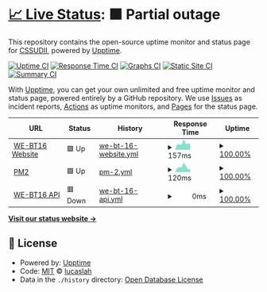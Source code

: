 # [📈 Live Status](https://cssudii.github.io/uptime): <!--live status--> **🟧 Partial outage**

This repository contains the open-source uptime monitor and status page for [CSSUDII](https://cssudii.tk), powered by [Upptime](https://github.com/upptime/upptime).

[![Uptime CI](https://github.com/koj-co/upptime/workflows/Uptime%20CI/badge.svg)](https://github.com/koj-co/upptime/actions?query=workflow%3A%22Uptime+CI%22)
[![Response Time CI](https://github.com/koj-co/upptime/workflows/Response%20Time%20CI/badge.svg)](https://github.com/koj-co/upptime/actions?query=workflow%3A%22Response+Time+CI%22)
[![Graphs CI](https://github.com/koj-co/upptime/workflows/Graphs%20CI/badge.svg)](https://github.com/koj-co/upptime/actions?query=workflow%3A%22Graphs+CI%22)
[![Static Site CI](https://github.com/koj-co/upptime/workflows/Static%20Site%20CI/badge.svg)](https://github.com/koj-co/upptime/actions?query=workflow%3A%22Static+Site+CI%22)
[![Summary CI](https://github.com/koj-co/upptime/workflows/Summary%20CI/badge.svg)](https://github.com/koj-co/upptime/actions?query=workflow%3A%22Summary+CI%22)

With [Upptime](https://upptime.js.org), you can get your own unlimited and free uptime monitor and status page, powered entirely by a GitHub repository. We use [Issues](https://github.com/lucaslah/uptime/issues) as incident reports, [Actions](https://github.com/lucaslah/uptime/actions) as uptime monitors, and [Pages](https://lucaslah.github.io/uptime) for the status page.

<!--start: status pages-->
<!-- This summary is generated by Upptime (https://github.com/upptime/upptime) -->
<!-- Do not edit this manually, your changes will be overwritten -->
<!-- prettier-ignore -->
| URL | Status | History | Response Time | Uptime |
| --- | ------ | ------- | ------------- | ------ |
| <img alt="" src="https://favicons.githubusercontent.com/we-bt16.netlify.app" height="13"> [WE-BT16 Website](https://we-bt16.netlify.app) | 🟩 Up | [we-bt-16-website.yml](https://github.com/CSSUDII/uptime/commits/HEAD/history/we-bt-16-website.yml) | <details><summary><img alt="Response time graph" src="./graphs/we-bt-16-website/response-time-week.png" height="20"> 157ms</summary><br><a href="https://CSSUDII.github.io/uptime/history/we-bt-16-website"><img alt="Response time 238" src="https://img.shields.io/endpoint?url=https%3A%2F%2Fraw.githubusercontent.com%2FCSSUDII%2Fuptime%2FHEAD%2Fapi%2Fwe-bt-16-website%2Fresponse-time.json"></a><br><a href="https://CSSUDII.github.io/uptime/history/we-bt-16-website"><img alt="24-hour response time 150" src="https://img.shields.io/endpoint?url=https%3A%2F%2Fraw.githubusercontent.com%2FCSSUDII%2Fuptime%2FHEAD%2Fapi%2Fwe-bt-16-website%2Fresponse-time-day.json"></a><br><a href="https://CSSUDII.github.io/uptime/history/we-bt-16-website"><img alt="7-day response time 157" src="https://img.shields.io/endpoint?url=https%3A%2F%2Fraw.githubusercontent.com%2FCSSUDII%2Fuptime%2FHEAD%2Fapi%2Fwe-bt-16-website%2Fresponse-time-week.json"></a><br><a href="https://CSSUDII.github.io/uptime/history/we-bt-16-website"><img alt="30-day response time 250" src="https://img.shields.io/endpoint?url=https%3A%2F%2Fraw.githubusercontent.com%2FCSSUDII%2Fuptime%2FHEAD%2Fapi%2Fwe-bt-16-website%2Fresponse-time-month.json"></a><br><a href="https://CSSUDII.github.io/uptime/history/we-bt-16-website"><img alt="1-year response time 238" src="https://img.shields.io/endpoint?url=https%3A%2F%2Fraw.githubusercontent.com%2FCSSUDII%2Fuptime%2FHEAD%2Fapi%2Fwe-bt-16-website%2Fresponse-time-year.json"></a></details> | <details><summary><a href="https://CSSUDII.github.io/uptime/history/we-bt-16-website">100.00%</a></summary><a href="https://CSSUDII.github.io/uptime/history/we-bt-16-website"><img alt="All-time uptime 100.00%" src="https://img.shields.io/endpoint?url=https%3A%2F%2Fraw.githubusercontent.com%2FCSSUDII%2Fuptime%2FHEAD%2Fapi%2Fwe-bt-16-website%2Fuptime.json"></a><br><a href="https://CSSUDII.github.io/uptime/history/we-bt-16-website"><img alt="24-hour uptime 100.00%" src="https://img.shields.io/endpoint?url=https%3A%2F%2Fraw.githubusercontent.com%2FCSSUDII%2Fuptime%2FHEAD%2Fapi%2Fwe-bt-16-website%2Fuptime-day.json"></a><br><a href="https://CSSUDII.github.io/uptime/history/we-bt-16-website"><img alt="7-day uptime 100.00%" src="https://img.shields.io/endpoint?url=https%3A%2F%2Fraw.githubusercontent.com%2FCSSUDII%2Fuptime%2FHEAD%2Fapi%2Fwe-bt-16-website%2Fuptime-week.json"></a><br><a href="https://CSSUDII.github.io/uptime/history/we-bt-16-website"><img alt="30-day uptime 100.00%" src="https://img.shields.io/endpoint?url=https%3A%2F%2Fraw.githubusercontent.com%2FCSSUDII%2Fuptime%2FHEAD%2Fapi%2Fwe-bt-16-website%2Fuptime-month.json"></a><br><a href="https://CSSUDII.github.io/uptime/history/we-bt-16-website"><img alt="1-year uptime 100.00%" src="https://img.shields.io/endpoint?url=https%3A%2F%2Fraw.githubusercontent.com%2FCSSUDII%2Fuptime%2FHEAD%2Fapi%2Fwe-bt-16-website%2Fuptime-year.json"></a></details>
| <img alt="" src="https://favicons.githubusercontent.com/app.pm2.io" height="13"> [PM2](https://app.pm2.io) | 🟩 Up | [pm-2.yml](https://github.com/CSSUDII/uptime/commits/HEAD/history/pm-2.yml) | <details><summary><img alt="Response time graph" src="./graphs/pm-2/response-time-week.png" height="20"> 120ms</summary><br><a href="https://CSSUDII.github.io/uptime/history/pm-2"><img alt="Response time 139" src="https://img.shields.io/endpoint?url=https%3A%2F%2Fraw.githubusercontent.com%2FCSSUDII%2Fuptime%2FHEAD%2Fapi%2Fpm-2%2Fresponse-time.json"></a><br><a href="https://CSSUDII.github.io/uptime/history/pm-2"><img alt="24-hour response time 71" src="https://img.shields.io/endpoint?url=https%3A%2F%2Fraw.githubusercontent.com%2FCSSUDII%2Fuptime%2FHEAD%2Fapi%2Fpm-2%2Fresponse-time-day.json"></a><br><a href="https://CSSUDII.github.io/uptime/history/pm-2"><img alt="7-day response time 120" src="https://img.shields.io/endpoint?url=https%3A%2F%2Fraw.githubusercontent.com%2FCSSUDII%2Fuptime%2FHEAD%2Fapi%2Fpm-2%2Fresponse-time-week.json"></a><br><a href="https://CSSUDII.github.io/uptime/history/pm-2"><img alt="30-day response time 136" src="https://img.shields.io/endpoint?url=https%3A%2F%2Fraw.githubusercontent.com%2FCSSUDII%2Fuptime%2FHEAD%2Fapi%2Fpm-2%2Fresponse-time-month.json"></a><br><a href="https://CSSUDII.github.io/uptime/history/pm-2"><img alt="1-year response time 139" src="https://img.shields.io/endpoint?url=https%3A%2F%2Fraw.githubusercontent.com%2FCSSUDII%2Fuptime%2FHEAD%2Fapi%2Fpm-2%2Fresponse-time-year.json"></a></details> | <details><summary><a href="https://CSSUDII.github.io/uptime/history/pm-2">100.00%</a></summary><a href="https://CSSUDII.github.io/uptime/history/pm-2"><img alt="All-time uptime 99.94%" src="https://img.shields.io/endpoint?url=https%3A%2F%2Fraw.githubusercontent.com%2FCSSUDII%2Fuptime%2FHEAD%2Fapi%2Fpm-2%2Fuptime.json"></a><br><a href="https://CSSUDII.github.io/uptime/history/pm-2"><img alt="24-hour uptime 100.00%" src="https://img.shields.io/endpoint?url=https%3A%2F%2Fraw.githubusercontent.com%2FCSSUDII%2Fuptime%2FHEAD%2Fapi%2Fpm-2%2Fuptime-day.json"></a><br><a href="https://CSSUDII.github.io/uptime/history/pm-2"><img alt="7-day uptime 100.00%" src="https://img.shields.io/endpoint?url=https%3A%2F%2Fraw.githubusercontent.com%2FCSSUDII%2Fuptime%2FHEAD%2Fapi%2Fpm-2%2Fuptime-week.json"></a><br><a href="https://CSSUDII.github.io/uptime/history/pm-2"><img alt="30-day uptime 100.00%" src="https://img.shields.io/endpoint?url=https%3A%2F%2Fraw.githubusercontent.com%2FCSSUDII%2Fuptime%2FHEAD%2Fapi%2Fpm-2%2Fuptime-month.json"></a><br><a href="https://CSSUDII.github.io/uptime/history/pm-2"><img alt="1-year uptime 99.94%" src="https://img.shields.io/endpoint?url=https%3A%2F%2Fraw.githubusercontent.com%2FCSSUDII%2Fuptime%2FHEAD%2Fapi%2Fpm-2%2Fuptime-year.json"></a></details>
| <img alt="" src="https://favicons.githubusercontent.com/api.cssudii.tk" height="13"> [WE-BT16 API](https://api.cssudii.tk) | 🟥 Down | [we-bt-16-api.yml](https://github.com/CSSUDII/uptime/commits/HEAD/history/we-bt-16-api.yml) | <details><summary><img alt="Response time graph" src="./graphs/we-bt-16-api/response-time-week.png" height="20"> 0ms</summary><br><a href="https://CSSUDII.github.io/uptime/history/we-bt-16-api"><img alt="Response time 0" src="https://img.shields.io/endpoint?url=https%3A%2F%2Fraw.githubusercontent.com%2FCSSUDII%2Fuptime%2FHEAD%2Fapi%2Fwe-bt-16-api%2Fresponse-time.json"></a><br><a href="https://CSSUDII.github.io/uptime/history/we-bt-16-api"><img alt="24-hour response time 0" src="https://img.shields.io/endpoint?url=https%3A%2F%2Fraw.githubusercontent.com%2FCSSUDII%2Fuptime%2FHEAD%2Fapi%2Fwe-bt-16-api%2Fresponse-time-day.json"></a><br><a href="https://CSSUDII.github.io/uptime/history/we-bt-16-api"><img alt="7-day response time 0" src="https://img.shields.io/endpoint?url=https%3A%2F%2Fraw.githubusercontent.com%2FCSSUDII%2Fuptime%2FHEAD%2Fapi%2Fwe-bt-16-api%2Fresponse-time-week.json"></a><br><a href="https://CSSUDII.github.io/uptime/history/we-bt-16-api"><img alt="30-day response time 0" src="https://img.shields.io/endpoint?url=https%3A%2F%2Fraw.githubusercontent.com%2FCSSUDII%2Fuptime%2FHEAD%2Fapi%2Fwe-bt-16-api%2Fresponse-time-month.json"></a><br><a href="https://CSSUDII.github.io/uptime/history/we-bt-16-api"><img alt="1-year response time 0" src="https://img.shields.io/endpoint?url=https%3A%2F%2Fraw.githubusercontent.com%2FCSSUDII%2Fuptime%2FHEAD%2Fapi%2Fwe-bt-16-api%2Fresponse-time-year.json"></a></details> | <details><summary><a href="https://CSSUDII.github.io/uptime/history/we-bt-16-api">100.00%</a></summary><a href="https://CSSUDII.github.io/uptime/history/we-bt-16-api"><img alt="All-time uptime 100.00%" src="https://img.shields.io/endpoint?url=https%3A%2F%2Fraw.githubusercontent.com%2FCSSUDII%2Fuptime%2FHEAD%2Fapi%2Fwe-bt-16-api%2Fuptime.json"></a><br><a href="https://CSSUDII.github.io/uptime/history/we-bt-16-api"><img alt="24-hour uptime 100.00%" src="https://img.shields.io/endpoint?url=https%3A%2F%2Fraw.githubusercontent.com%2FCSSUDII%2Fuptime%2FHEAD%2Fapi%2Fwe-bt-16-api%2Fuptime-day.json"></a><br><a href="https://CSSUDII.github.io/uptime/history/we-bt-16-api"><img alt="7-day uptime 100.00%" src="https://img.shields.io/endpoint?url=https%3A%2F%2Fraw.githubusercontent.com%2FCSSUDII%2Fuptime%2FHEAD%2Fapi%2Fwe-bt-16-api%2Fuptime-week.json"></a><br><a href="https://CSSUDII.github.io/uptime/history/we-bt-16-api"><img alt="30-day uptime 100.00%" src="https://img.shields.io/endpoint?url=https%3A%2F%2Fraw.githubusercontent.com%2FCSSUDII%2Fuptime%2FHEAD%2Fapi%2Fwe-bt-16-api%2Fuptime-month.json"></a><br><a href="https://CSSUDII.github.io/uptime/history/we-bt-16-api"><img alt="1-year uptime 100.00%" src="https://img.shields.io/endpoint?url=https%3A%2F%2Fraw.githubusercontent.com%2FCSSUDII%2Fuptime%2FHEAD%2Fapi%2Fwe-bt-16-api%2Fuptime-year.json"></a></details>

<!--end: status pages-->

[**Visit our status website →**](https://cssudii.github.io/uptime)

## 📄 License

- Powered by: [Upptime](https://github.com/upptime/upptime)
- Code: [MIT](./LICENSE) © [lucaslah](https://cssudii.tk)
- Data in the `./history` directory: [Open Database License](https://opendatacommons.org/licenses/odbl/1-0/)
